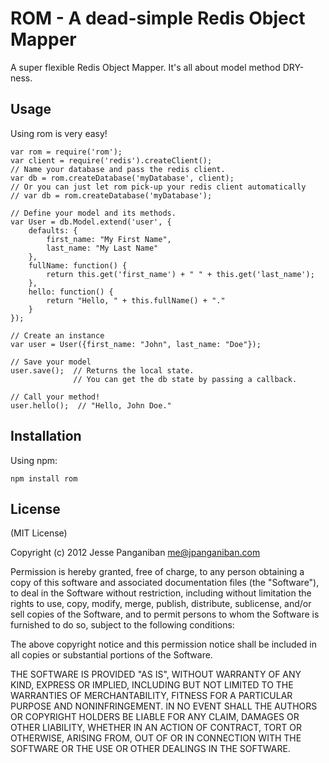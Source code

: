ROM - A dead-simple Redis Object Mapper
=======================================

A super flexible Redis Object Mapper. It's all about model method DRY-ness.


Usage
-----

Using rom is very easy!

    var rom = require('rom');
    var client = require('redis').createClient();
    // Name your database and pass the redis client.
    var db = rom.createDatabase('myDatabase', client);
    // Or you can just let rom pick-up your redis client automatically
    // var db = rom.createDatabase('myDatabase');

    // Define your model and its methods.
    var User = db.Model.extend('user', {
        defaults: {
            first_name: "My First Name",
            last_name: "My Last Name"
        },
        fullName: function() {
            return this.get('first_name') + " " + this.get('last_name');
        },
        hello: function() {
            return "Hello, " + this.fullName() + "."
        }
    });

    // Create an instance
    var user = User({first_name: "John", last_name: "Doe"});

    // Save your model
    user.save();  // Returns the local state.
                  // You can get the db state by passing a callback.

    // Call your method!
    user.hello();  // "Hello, John Doe."


Installation
------------

Using npm:

    npm install rom


License
-------

(MIT License)

Copyright (c) 2012 Jesse Panganiban <me@jpanganiban.com>

Permission is hereby granted, free of charge, to any person obtaining a copy of this software and associated documentation files (the "Software"), to deal in the Software without restriction, including without limitation the rights to use, copy, modify, merge, publish, distribute, sublicense, and/or sell copies of the Software, and to permit persons to whom the Software is furnished to do so, subject to the following conditions:

The above copyright notice and this permission notice shall be included in all copies or substantial portions of the Software.

THE SOFTWARE IS PROVIDED "AS IS", WITHOUT WARRANTY OF ANY KIND, EXPRESS OR IMPLIED, INCLUDING BUT NOT LIMITED TO THE WARRANTIES OF MERCHANTABILITY, FITNESS FOR A PARTICULAR PURPOSE AND NONINFRINGEMENT. IN NO EVENT SHALL THE AUTHORS OR COPYRIGHT HOLDERS BE LIABLE FOR ANY CLAIM, DAMAGES OR OTHER LIABILITY, WHETHER IN AN ACTION OF CONTRACT, TORT OR OTHERWISE, ARISING FROM, OUT OF OR IN CONNECTION WITH THE SOFTWARE OR THE USE OR OTHER DEALINGS IN THE SOFTWARE.


